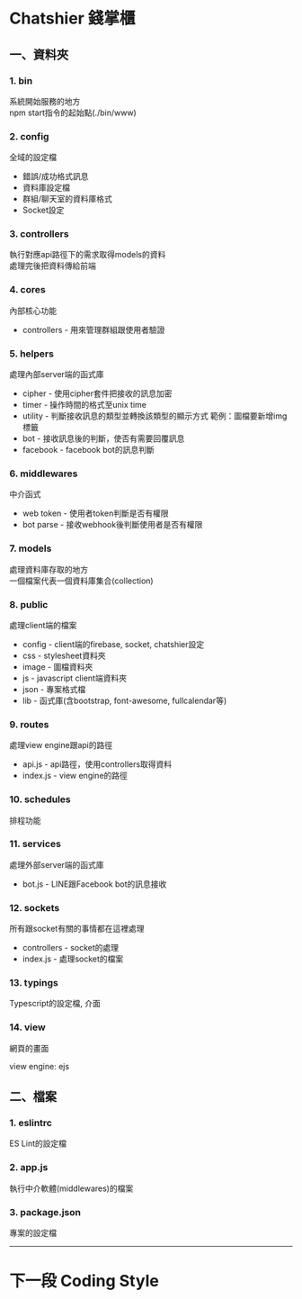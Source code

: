 # Chatshier 錢掌櫃

## **一、資料夾**

### 1. bin
系統開始服務的地方  
npm start指令的起始點(./bin/www)

### 2. config
全域的設定檔
* 錯誤/成功格式訊息  
* 資料庫設定檔  
* 群組/聊天室的資料庫格式  
* Socket設定

### 3. controllers
執行對應api路徑下的需求取得models的資料  
處理完後把資料傳給前端

### 4. cores
內部核心功能  
* controllers - 用來管理群組跟使用者驗證

### 5. helpers
處理內部server端的函式庫
* cipher - 使用cipher套件把接收的訊息加密
* timer - 操作時間的格式至unix time
* utility - 判斷接收訊息的類型並轉換該類型的顯示方式 範例：圖檔要新增img標籤
* bot - 接收訊息後的判斷，使否有需要回覆訊息
* facebook - facebook bot的訊息判斷


### 6. middlewares
中介函式
* web token - 使用者token判斷是否有權限
* bot parse - 接收webhook後判斷使用者是否有權限

### 7. models
處理資料庫存取的地方  
一個檔案代表一個資料庫集合(collection)

### 8. public
處理client端的檔案
* config - client端的firebase, socket, chatshier設定
* css - stylesheet資料夾
* image - 圖檔資料夾
* js - javascript client端資料夾
* json - 專案格式檔
* lib - 函式庫(含bootstrap, font-awesome, fullcalendar等)

### 9. routes
處理view engine跟api的路徑
* api.js - api路徑，使用controllers取得資料
* index.js - view engine的路徑

### 10. schedules
排程功能

### 11. services
處理外部server端的函式庫
* bot.js - LINE跟Facebook bot的訊息接收

### 12. sockets
所有跟socket有關的事情都在這裡處理
* controllers - socket的處理
* index.js - 處理socket的檔案

### 13. typings
Typescript的設定檔, 介面

### 14. view
網頁的畫面

view engine: ejs

## **二、檔案**

### 1. eslintrc
ES Lint的設定檔

### 2. app.js
執行中介軟體(middlewares)的檔案

### 3. package.json
專案的設定檔

------------

# 下一段 Coding Style
